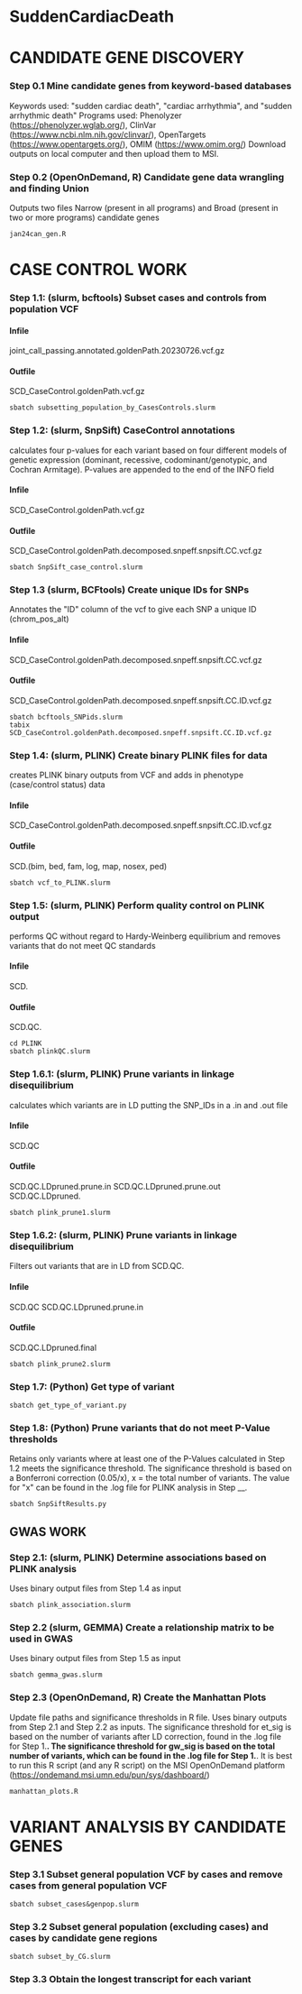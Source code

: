 # SuddenCardiacDeath

# CANDIDATE GENE DISCOVERY 

### Step 0.1 Mine candidate genes from keyword-based databases
Keywords used: "sudden cardiac death", "cardiac arrhythmia", and "sudden arrhythmic death" 
Programs used: Phenolyzer (https://phenolyzer.wglab.org/), ClinVar (https://www.ncbi.nlm.nih.gov/clinvar/), OpenTargets (https://www.opentargets.org/), OMIM (https://www.omim.org/)
Download outputs on local computer and then upload them to MSI. 

### Step 0.2 (OpenOnDemand, R) Candidate gene data wrangling and finding Union 
Outputs two files Narrow (present in all programs) and Broad (present in two or more programs) candidate genes 
```
jan24can_gen.R
```


# CASE CONTROL WORK  

### Step 1.1: (slurm, bcftools) Subset cases and controls from population VCF
#### Infile
joint_call_passing.annotated.goldenPath.20230726.vcf.gz
#### Outfile
SCD_CaseControl.goldenPath.vcf.gz 
```
sbatch subsetting_population_by_CasesControls.slurm
```

### Step 1.2: (slurm, SnpSift) CaseControl annotations
calculates four p-values for each variant based on four different models of genetic expression (dominant, recessive, codominant/genotypic, and Cochran Armitage). P-values are appended to the end of the INFO field
#### Infile
SCD_CaseControl.goldenPath.vcf.gz 
#### Outfile
SCD_CaseControl.goldenPath.decomposed.snpeff.snpsift.CC.vcf.gz
```
sbatch SnpSift_case_control.slurm
```

### Step 1.3 (slurm, BCFtools) Create unique IDs for SNPs
Annotates the "ID" column of the vcf to give each SNP a unique ID (chrom_pos_alt)
#### Infile
SCD_CaseControl.goldenPath.decomposed.snpeff.snpsift.CC.vcf.gz
#### Outfile
SCD_CaseControl.goldenPath.decomposed.snpeff.snpsift.CC.ID.vcf.gz
```
sbatch bcftools_SNPids.slurm
tabix SCD_CaseControl.goldenPath.decomposed.snpeff.snpsift.CC.ID.vcf.gz
```

### Step 1.4: (slurm, PLINK) Create binary PLINK files for data
creates PLINK binary outputs from VCF and adds in phenotype (case/control status) data
#### Infile
SCD_CaseControl.goldenPath.decomposed.snpeff.snpsift.CC.ID.vcf.gz
#### Outfile
SCD.(bim, bed, fam, log, map, nosex, ped)
```
sbatch vcf_to_PLINK.slurm
```

### Step 1.5: (slurm, PLINK) Perform quality control on PLINK output
performs QC without regard to Hardy-Weinberg equilibrium and removes variants that do not meet QC standards
#### Infile
SCD.     
#### Outfile
SCD.QC.
```
cd PLINK
sbatch plinkQC.slurm
```

### Step 1.6.1: (slurm, PLINK) Prune variants in linkage disequilibrium 
calculates which variants are in LD putting the SNP_IDs in a .in and .out file
#### Infile
SCD.QC  
#### Outfile
SCD.QC.LDpruned.prune.in
SCD.QC.LDpruned.prune.out
SCD.QC.LDpruned.
```
sbatch plink_prune1.slurm
```
### Step 1.6.2: (slurm, PLINK) Prune variants in linkage disequilibrium 
Filters out variants that are in LD from SCD.QC. 
#### Infile
SCD.QC
SCD.QC.LDpruned.prune.in
#### Outfile
SCD.QC.LDpruned.final
```
sbatch plink_prune2.slurm
```

### Step 1.7: (Python) Get type of variant
```
sbatch get_type_of_variant.py
```

### Step 1.8: (Python) Prune variants that do not meet P-Value thresholds 
Retains only variants where at least one of the P-Values calculated in Step 1.2 meets the significance threshold. The significance threshold is based on a Bonferroni correction (0.05/x), x = the total number of variants. The value for "x" can be found in the .log file for PLINK analysis in Step __. 
```
sbatch SnpSiftResults.py
```


## GWAS WORK 

### Step 2.1: (slurm, PLINK) Determine associations based on PLINK analysis
Uses binary output files from Step 1.4 as input
```
sbatch plink_association.slurm
```

### Step 2.2 (slurm, GEMMA) Create a relationship matrix to be used in GWAS
Uses binary output files from Step 1.5 as input 
```
sbatch gemma_gwas.slurm
```

### Step 2.3 (OpenOnDemand, R) Create the Manhattan Plots
Update file paths and significance thresholds in R file. Uses binary outputs from Step 2.1 and Step 2.2 as inputs. The significance threshold for et_sig is based on the number of variants after LD correction, found in the .log file for Step 1.__. The significance threshold for gw_sig is based on the total number of variants, which can be found in the .log file for Step 1.__. 
It is best to run this R script (and any R script) on the MSI OpenOnDemand platform (https://ondemand.msi.umn.edu/pun/sys/dashboard/) 
```
manhattan_plots.R
```






# VARIANT ANALYSIS BY CANDIDATE GENES

### Step 3.1 Subset general population VCF by cases and remove cases from general population VCF
```
sbatch subset_cases&genpop.slurm
```


### Step 3.2 Subset general population (excluding cases) and cases by candidate gene regions
```
sbatch subset_by_CG.slurm
```


### Step 3.3 Obtain the longest transcript for each variant
